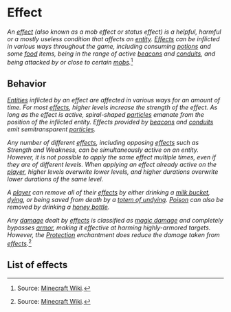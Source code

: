 # Effect
*An [effect](https://minecraft.wiki/w/Effect) (also known as a mob effect or status effect) is a helpful, harmful or a mostly useless condition that affects an [entity](https://minecraft.wiki/w/Entity). [Effects](https://minecraft.wiki/w/Effect) can be inflicted in various ways throughout the game, including consuming [potions](https://minecraft.wiki/w/Potion) and some [food](https://minecraft.wiki/w/Food) items, being in the range of active [beacons](https://minecraft.wiki/w/Food) and [conduits](https://minecraft.wiki/w/Conduit), and being attacked by or close to certain [mobs](https://minecraft.wiki/w/Mob).*[^1]


## Behavior

*[Entities](https://minecraft.wiki/w/Entity) inflicted by an effect are affected in various ways for an amount of time. For most [effects](https://minecraft.wiki/w/Effect), higher levels increase the strength of the effect. As long as the effect is active, spiral-shaped [particles](https://minecraft.wiki/w/Particles) emanate from the position of the inflicted entity. Effects provided by [beacons](https://minecraft.wiki/w/Beacon) and [conduits](https://minecraft.wiki/w/Conduit) emit semitransparent [particles](https://minecraft.wiki/w/Particles).*

*Any number of different [effects](https://minecraft.wiki/w/Effect), including opposing [effects](https://minecraft.wiki/w/Effect) such as Strength and Weakness, can be simultaneously active on an entity. However, it is not possible to apply the same effect multiple times, even if they are of different levels. When applying an effect already active on the [player](https://minecraft.wiki/w/Player), higher levels overwrite lower levels, and higher durations overwrite lower durations of the same level.*

*A [player](https://minecraft.wiki/w/Player) can remove all of their [effects](https://minecraft.wiki/w/Effect) by either drinking a [milk bucket](https://minecraft.wiki/w/Milk_Bucket), [dying](https://minecraft.wiki/w/Health#Death), or being saved from death by a [totem of undying](https://minecraft.wiki/w/Totem_of_Undying). [Poison](https://minecraft.wiki/w/Poison) can also be removed by drinking a [honey bottle](https://minecraft.wiki/w/Honey_Bottle).*

*Any [damage](https://minecraft.wiki/w/Damage) dealt by [effects](https://minecraft.wiki/w/Effect) is classified as [magic damage](https://minecraft.wiki/w/Damage#Magic_damage) and completely bypasses [armor](https://minecraft.wiki/w/Armor), making it effective at harming highly-armored targets. However, the [Protection](https://minecraft.wiki/w/Protection) enchantment does reduce the damage taken from [effects](https://minecraft.wiki/w/Effect).*[^1]

[^1]: Source: [Minecraft Wiki](https://minecraft.wiki/w/Effect).

## List of effects

<div id="list" type="effects" mod="dehydration"></div>
<script src="/wiki/javascripts/info.js"></script>
